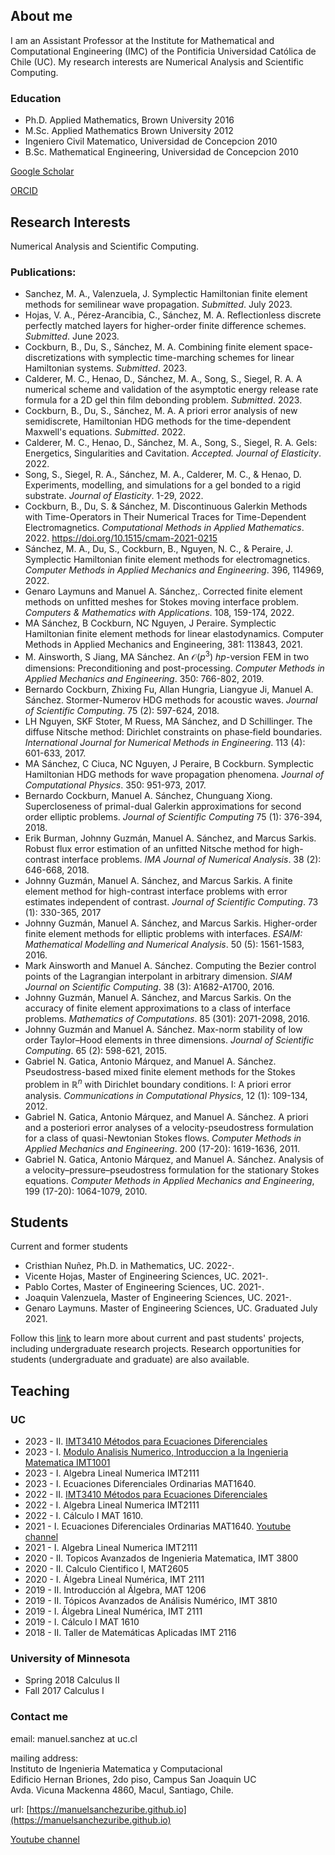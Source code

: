 ## About me

I am an Assistant Professor at the Institute for Mathematical and Computational Engineering (IMC) of the Pontificia Universidad Católica de Chile (UC). My research interests are Numerical Analysis and Scientific Computing. 

### Education
* Ph.D. Applied Mathematics, Brown University 2016
* M.Sc. Applied Mathematics Brown University 2012
* Ingeniero Civil Matematico, Universidad de Concepcion 2010
* B.Sc. Mathematical Engineering, Universidad de Concepcion 2010


[Google Scholar](https://scholar.google.com/citations?user=AzEGKS8AAAAJ&hl=es&authuser=1)

[ORCID](https://orcid.org/0000-0001-8175-1831)


## Research Interests
<a name="research"> </a>
Numerical Analysis and Scientific Computing.

### Publications:
* Sanchez, M. A., Valenzuela, J. Symplectic Hamiltonian finite element methods for semilinear wave propagation. *Submitted*. July 2023.
* Hojas, V. A., Pérez-Arancibia, C., Sánchez, M. A. Reflectionless discrete perfectly matched layers for higher-order finite difference schemes. *Submitted*. June 2023.
* Cockburn, B., Du, S., Sánchez, M. A.  Combining finite element space-discretizations with symplectic time-marching schemes for linear Hamiltonian systems. *Submitted*. 2023.
* Calderer, M. C.,  Henao, D., Sánchez, M. A., Song, S., Siegel, R. A. A numerical scheme and validation of the asymptotic energy release rate formula for a 2D gel thin film debonding problem. *Submitted*. 2023.
* Cockburn, B., Du, S., Sánchez, M. A.  A priori error analysis of new semidiscrete, Hamiltonian HDG methods for the time-dependent Maxwell's equations. *Submitted*. 2022.
* Calderer, M. C.,  Henao, D., Sánchez, M. A., Song, S., Siegel, R. A. Gels: Energetics, Singularities and Cavitation. *Accepted. Journal of Elasticity*. 2022.
* Song, S., Siegel, R. A., Sánchez, M. A., Calderer, M. C., & Henao, D. Experiments, modelling, and simulations for a gel bonded to a rigid substrate. *Journal of Elasticity*. 1-29, 2022.
* Cockburn, B., Du, S. & Sánchez, M. Discontinuous Galerkin Methods with Time-Operators in Their Numerical Traces for Time-Dependent Electromagnetics. *Computational Methods in Applied Mathematics*. 2022. https://doi.org/10.1515/cmam-2021-0215
*  Sánchez, M. A., Du, S., Cockburn, B., Nguyen, N. C., & Peraire, J. Symplectic Hamiltonian finite element methods for electromagnetics. *Computer Methods in Applied Mechanics and Engineering*. 396, 114969, 2022.
* Genaro Laymuns and Manuel A. Sánchez,. Corrected finite element methods on unfitted meshes for Stokes moving interface problem. *Computers & Mathematics with Applications*. 108, 159-174, 2022.
* MA Sánchez, B Cockburn, NC Nguyen, J Peraire. Symplectic Hamiltonian finite element methods for linear elastodynamics. Computer Methods in Applied Mechanics and Engineering, 381: 113843, 2021.
* M. Ainsworth, S Jiang, MA Sánchez. An $\mathcal O(p^3)$ $hp$-version FEM in two dimensions: Preconditioning and post-processing.  *Computer Methods in Applied Mechanics and Engineering*. 350: 766-802, 2019.
* Bernardo Cockburn, Zhixing Fu, Allan Hungria, Liangyue Ji, Manuel A. Sánchez. Stormer-Numerov HDG methods for acoustic waves.  *Journal of Scientific Computing*. 75 (2): 597-624, 2018.
* LH Nguyen, SKF Stoter, M Ruess, MA Sánchez, and D Schillinger. The diffuse Nitsche method: Dirichlet constraints on phase‐field boundaries.  *International Journal for Numerical Methods in Engineering*. 113 (4): 601-633, 2017.
*  MA Sánchez, C Ciuca, NC Nguyen, J Peraire, B Cockburn. Symplectic Hamiltonian HDG methods for wave propagation phenomena. *Journal of Computational Physics*. 350: 951-973, 2017.
* Bernardo Cockburn, Manuel A. Sánchez, Chunguang Xiong. Supercloseness of primal-dual Galerkin approximations for second order elliptic problems.  *Journal of Scientific Computing* 75 (1): 376-394, 2018.
* Erik Burman, Johnny Guzmán, Manuel A. Sánchez, and  Marcus Sarkis. Robust flux error estimation of an unfitted Nitsche method for high-contrast interface problems. *IMA Journal of Numerical Analysis*. 38 (2): 646-668, 2018.
* Johnny Guzmán, Manuel A. Sánchez, and  Marcus Sarkis. A finite element method for high-contrast interface problems with error estimates independent of contrast. *Journal of Scientific Computing*. 73 (1): 330-365, 2017
* Johnny Guzmán, Manuel A. Sánchez, and  Marcus Sarkis. Higher-order finite element methods for elliptic problems with interfaces. *ESAIM: Mathematical Modelling and Numerical Analysis*. 50 (5): 1561-1583, 2016.
* Mark Ainsworth and Manuel A. Sánchez. Computing the Bezier control points of the Lagrangian interpolant in arbitrary dimension. *SIAM Journal on Scientific Computing*. 38 (3): A1682-A1700, 2016.
*  Johnny Guzmán, Manuel A. Sánchez, and  Marcus Sarkis. On the accuracy of finite element approximations to a class of interface problems. *Mathematics of Computations*. 85 (301): 2071-2098, 2016.
* Johnny Guzmán and Manuel A. Sánchez. Max-norm stability of low order Taylor–Hood elements in three dimensions. *Journal of Scientific Computing*. 65 (2): 598-621, 2015.
* Gabriel N. Gatica, Antonio Márquez, and Manuel A. Sánchez. Pseudostress-based mixed finite element methods for the Stokes problem in $\mathbb R^n$ with Dirichlet boundary conditions. I: A priori error analysis. *Communications in Computational Physics*, 12 (1): 109-134, 2012.
* Gabriel N. Gatica, Antonio Márquez, and Manuel A. Sánchez. A priori and a posteriori error analyses of a velocity-pseudostress formulation for a class of quasi-Newtonian Stokes flows. *Computer Methods in Applied Mechanics and Engineering*. 200 (17-20): 1619-1636, 2011.
* Gabriel N. Gatica, Antonio Márquez, and Manuel A. Sánchez. Analysis of a velocity–pressure–pseudostress formulation for the stationary Stokes equations. *Computer Methods in Applied Mechanics and Engineering*, 199 (17-20): 1064-1079, 2010.

## Students
<a name="students"> </a>
Current and former students

- Cristhian Nuñez, Ph.D. in Mathematics, UC. 2022-.
- Vicente Hojas, Master of Engineering Sciences, UC. 2021-.
- Pablo Cortes, Master of Engineering Sciences, UC. 2021-.
- Joaquin Valenzuela, Master of Engineering Sciences, UC. 2021-.
- Genaro Laymuns. Master of Engineering Sciences, UC. Graduated July 2021.

Follow this [link](Student.md) to learn more about current and past students' projects, including undergraduate research projects. Research opportunities for students (undergraduate and graduate) are also available.


## Teaching
<a name="teaching"> </a>
### UC
* 2023 - II. [IMT3410 Métodos para Ecuaciones Diferenciales](IMT3410_23.md)
* 2023 - I. [Modulo Analisis Numerico, Introduccion a la Ingenieria Matematica IMT1001](IMT1001.md)
* 2023 - I. Algebra Lineal Numerica IMT2111 
* 2023 - I. Ecuaciones Diferenciales Ordinarias MAT1640.
* 2022 - II. [IMT3410 Métodos para Ecuaciones Diferenciales](IMT3410.md)
* 2022 - I. Algebra Lineal Numerica IMT2111 
* 2022 - I.  Cálculo I MAT 1610.
* 2021 - I. Ecuaciones Diferenciales Ordinarias MAT1640.    [Youtube channel](https://www.youtube.com/channel/UCG8zBk2sF7vggUinoD-88jQ) 
* 2021 - I. Algebra Lineal Numerica IMT2111 
* 2020 - II. Topicos Avanzados de Ingenieria Matematica, IMT 3800
* 2020 - II. Calculo Cientifico I, MAT2605
* 2020 - I.  Álgebra Lineal Numérica, IMT 2111
* 2019 - II.  Introducción al Álgebra, MAT 1206
* 2019 - II.  Tópicos Avanzados de Análisis Numérico, IMT 3810
* 2019 - I.   Álgebra Lineal Numérica, IMT 2111
* 2019 - I.   Cálculo I MAT 1610
* 2018 - II. Taller de Matemáticas Aplicadas IMT 2116

### University of Minnesota
* Spring 2018  Calculus II
* Fall 2017 Calculus I

### Contact me
<a name="contact"> </a>

email: manuel.sanchez at uc.cl

mailing address: <br> Instituto de Ingenieria Matematica y Computacional <br>
Edificio Hernan Briones, 2do piso, Campus San Joaquin UC<br>
Avda. Vicuna Mackenna 4860, Macul, Santiago, Chile.

url: [https://manuelsanchezuribe.github.io](https://manuelsanchezuribe.github.io)

[Youtube channel](https://www.youtube.com/channel/UCG8zBk2sF7vggUinoD-88jQ) 


